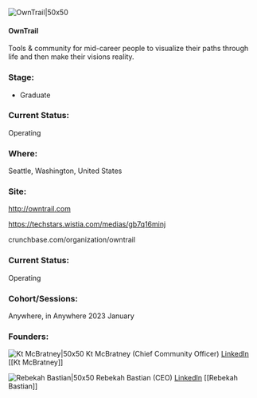 

![OwnTrail|50x50](https://res.cloudinary.com/crunchbase-production/image/upload/oxpwaigf9lbfdan9zlqx)

#### OwnTrail
Tools & community for mid-career people to visualize their paths through life and then make their visions reality.

### Stage: 
 - Graduate 

### Current Status: 
Operating

### Where:
Seattle, Washington, United States

### Site:
http://owntrail.com

https://techstars.wistia.com/medias/gb7q16minj

crunchbase.com/organization/owntrail

### Current Status: 
Operating

### Cohort/Sessions: 
Anywhere, in Anywhere 2023 January

### Founders: 

![Kt McBratney|50x50]() Kt McBratney (Chief Community Officer) [LinkedIn](https://linkedin.com/in/ktmcbratney) [[Kt McBratney]]

![Rebekah Bastian|50x50]() Rebekah Bastian (CEO) [LinkedIn](https://linkedin.com/in/rebekahbastian) [[Rebekah Bastian]]


